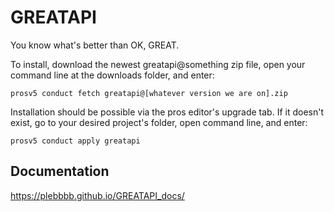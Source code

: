 # GREATAPI
You know what's better than OK, GREAT. 

To install, download the newest greatapi@something zip file, open your command line at the downloads folder, and enter:
```
prosv5 conduct fetch greatapi@[whatever version we are on].zip
```

Installation should be possible via the pros editor's upgrade tab. If it doesn't exist, go to your desired project's folder, open command line, and enter:
```
prosv5 conduct apply greatapi
```
## Documentation
https://plebbbb.github.io/GREATAPI_docs/
